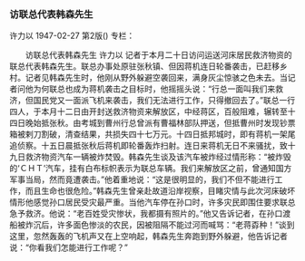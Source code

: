 ### 访联总代表韩森先生
许力以
1947-02-27
第2版()
专栏：

　　访联总代表韩森先生
    许力以
    记者于本月二十日访问运送河床居民救济物资的联总代表韩森先生。联总办事处原驻张秋镇、但因蒋机连日轮番袭击，已赶移乡村。记者见韩森先生时，他刚从野外躲避空袭回来，满身灰尘惊骇之色未去。当记者问他为何联总也成为蒋机袭击之目标时，他摇摇头说：“行总一面叫我们来救济，但国民党又一面派飞机来袭击，我们无法进行工作，只得撤回去了。”联总一行四人，于本月十二日由开封送救济物资来解放区，中经蒋区，百般阻难，辗转至十四日晚始抵张秋。由考城到曹州行总曾派有曹福林部队押送，但抵曹州时发现钞票箱被剌刀割破，清查结果，共损失四十七万元。十四日抵邦城时，即有蒋机一架尾追侦察。十五日晨抵张秋后蒋机即轮番轰炸扫射。连日来蒋机无日不来骚扰，致十九日救济物资汽车一辆被炸焚毁。韩森先生谈及该汽车被炸经过情形称：“被炸毁的‘ＣＨＴ’汽车，挂有白布标帜表示为联总车辆。我们来解放区之前，曾通知国方军事当局，然而竟遭袭击。”他着重地说：“这是很明显的，我们不但不能进行工作，而且生命也很危险。”韩森先生曾亲赴故道沿岸视察，目睹灾情与此次河床破坏情形他感觉孙口居民受灾最严重。当他汽车停在孙口时，许多灾民即围住要求联总急予救济。他说：“老百姓受灾惨状，我都摄有照片的。”他又告诉记者，在孙口渡船被炸沉后，许多面色惨淡的农民，因被阻隔不能过河而喊骂：“老蒋孬种！”谈到这里，忽然轰轰的飞机声又在上空响起，韩森先生奔跑到野外躲避，他告诉记者说：“你看我们怎能进行工作呢？”
